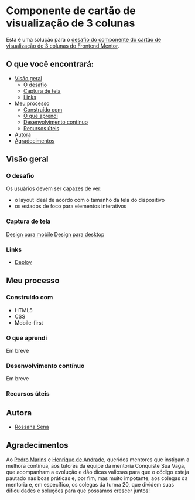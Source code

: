 # Componente de cartão de visualização de 3 colunas

Esta é uma solução para o [desafio do componente do cartão de visualização de 3 colunas do Frontend Mentor](https://www.frontendmentor.io/challenges/3column-preview-card-component-pH92eAR2-).

## O que você encontrará:

- [Visão geral](#visão-geral)
  - [O desafio](#o-desafio)
  - [Captura de tela](#captura-de-tela)
  - [Links](#links)
- [Meu processo](#meu-processo)
  - [Construído com](#construído-com)
  - [O que aprendi](#o-que-aprendi)
  - [Desenvolvimento contínuo](#desenvolvimento-contínuo)
  - [Recursos úteis](#recursos-úteis)
- [Autora](#autora)
- [Agradecimentos](#agradecimentos)

## Visão geral

### O desafio

Os usuários devem ser capazes de ver:

- o layout ideal de acordo com o tamanho da tela do dispositivo
- os estados de foco para elementos interativos

### Captura de tela

[Design para mobile](./assets/design/mobile-design.jpg)
[Design para desktop](./assets/design/desktop-design.jpg)

### Links

- [Deploy](card-3-colunas-com-responsividade-pwiw2iavu-rossanasena.vercel.app)

## Meu processo

### Construído com

- HTML5
- CSS
- Mobile-first

### O que aprendi

Em breve <!-- Irei recapitular principais aprendizados. Colocar exemplos. -->

### Desenvolvimento contínuo

Em breve <!-- Irei dlinear as áreas que desejo continuar focando em projetos futuros. Podem ser conceitos com os quais ainda não estou totalmente confortável ou técnicas que foram úteis e que irei refinar e aperfeiçoar. -->

### Recursos úteis
<!-- 
- [Exemplo de recurso 1](https://www.example.com) - Isso me ajudou pelo motivo XYZ. Eu realmente gostei desse padrão e vou usá-lo daqui para frente.
- [Exemplo de recurso 2](https://www.example.com) - Este é um artigo incrível que me ajudou a finalmente entender XYZ. Recomendo a todos que ainda estão aprendendo esse conceito. -->

## Autora

- <a href="https://linktr.ee/rossanasena" target="_blank" rel="noopener noreferrer">Rossana Sena</a>


## Agradecimentos

Ao <a href="https://www.linkedin.com/in/pedromarins/" target="_blank" rel="noopener noreferrer">Pedro Marins</a> e <a href="https://www.linkedin.com/in/henrique-de-andrade/" target="_blank" rel="noopener noreferrer">Henrique de Andrade</a>, queridos mentores que instigam a melhora contínua, aos tutores da equipe da mentoria Conquiste Sua Vaga, que acompanham a evolução e dão dicas valiosas para que o código esteja pautado nas boas práticas e, por fim, mas muito impotante, aos colegas da mentoria e, em específico, os colegas da turma 20, que dividem suas dificuldades e soluções para que possamos crescer juntos! 
